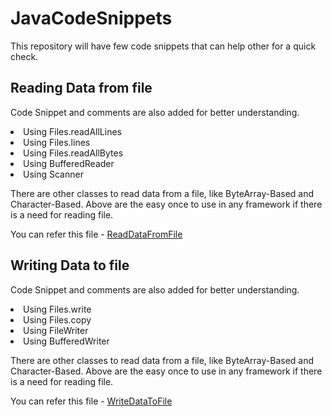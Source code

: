 # JavaCodeSnippets
This repository will have few code snippets that can help other for a quick check.

## Reading Data from file
Code Snippet and comments are also added for better understanding.
<li>Using Files.readAllLines</li>
<li>Using Files.lines</li>
<li>Using Files.readAllBytes</li>
<li>Using BufferedReader</li>
<li>Using Scanner</li>

There are other classes to read data from a file, like ByteArray-Based and Character-Based.
Above are the easy once to use in any framework if there is a need for reading file.

You can refer this file - [ReadDataFromFile](./src/main/java/org/example/javacodesnippets/file/ReadDataFromFile.java)

## Writing Data to file
Code Snippet and comments are also added for better understanding.
<li>Using Files.write</li>
<li>Using Files.copy</li>
<li>Using FileWriter</li>
<li>Using BufferedWriter</li>

There are other classes to read data from a file, like ByteArray-Based and Character-Based.
Above are the easy once to use in any framework if there is a need for reading file.

You can refer this file - [WriteDataToFile](./src/main/java/org/example/javacodesnippets/file/WriteDataToFile.java)

